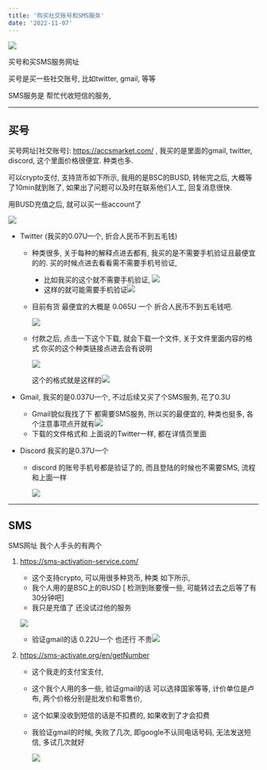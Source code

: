 ```yaml
---
title: '购买社交账号和SMS服务'
date: '2022-11-07'
---
```


![](https://images.pexels.com/photos/1938355/pexels-photo-1938355.jpeg)

买号和买SMS服务网址

买号是买一些社交账号, 比如twitter, gmail, 等等

SMS服务是 帮忙代收短信的服务,

---

## 买号

买号网址[社交账号]: https://accsmarket.com/ , 我买的是里面的gmail, twitter, discord, 这个里面价格很便宜. 种类也多.

可以crypto支付, 支持货币如下所示, 我用的是BSC的BUSD,  转帐完之后, 大概等了10min就到账了, 如果出了问题可以及时在联系他们人工, 回复消息很快.

用BUSD充值之后, 就可以买一些account了

![](https://raw.githubusercontent.com/skyonedot/picture-host/master/20221107165902.png)

- Twitter (我买的0.07U一个, 折合人民币不到五毛钱)

  - 种类很多, 关于每种的解释点进去都有, 我买的是不需要手机验证且最便宜的的. 买的时候点进去看看需不需要手机号验证, 

    - 比如我买的这个就不需要手机验证, ![](https://raw.githubusercontent.com/skyonedot/picture-host/master/20221107170829.png)
    - 这样的就可能需要手机验证![](https://raw.githubusercontent.com/skyonedot/picture-host/master/20221107170919.png)

  - 目前有货 最便宜的大概是 0.065U 一个 折合人民币不到五毛钱吧.

    ![](https://raw.githubusercontent.com/skyonedot/picture-host/master/20221107170218.png)

  - 付款之后, 点击一下这个下载, 就会下载一个文件, 关于文件里面内容的格式  你买的这个种类链接点进去会有说明

    ![](https://raw.githubusercontent.com/skyonedot/picture-host/master/20221107170418.png)

    这个的格式就是这样的![](https://raw.githubusercontent.com/skyonedot/picture-host/master/20221107171043.png)

- Gmail, 我买的是0.037U一个, 不过后续又买了个SMS服务, 花了0.3U

  - Gmail貌似我找了下 都需要SMS服务, 所以买的最便宜的, 种类也挺多, 各个注意事项点开就有![](https://raw.githubusercontent.com/skyonedot/picture-host/master/20221107171326.png)
  - 下载的文件格式和 上面说的Twitter一样, 都在详情页里面

- Discord 我买的是0.37U一个 

  - discord 的账号手机号都是验证了的, 而且登陆的时候也不需要SMS, 流程和上面一样

    ![](https://raw.githubusercontent.com/skyonedot/picture-host/master/20221107171703.png)

---

## SMS

SMS网址 我个人手头的有两个

1. https://sms-activation-service.com/

   - 这个支持crypto, 可以用很多种货币, 种类 如下所示, 
   - 我个人用的是BSC上的BUSD [ 检测到账要慢一些, 可能转过去之后等了有30分钟吧] 
   - 我只是充值了 还没试过他的服务

   ![](https://raw.githubusercontent.com/skyonedot/picture-host/master/20221107165626.png)

   - 验证gmail的话 0.22U一个 也还行 不贵![](https://raw.githubusercontent.com/skyonedot/picture-host/master/20221107172215.png)

2. https://sms-activate.org/en/getNumber

   - 这个我走的支付宝支付, 

   - 这个我个人用的多一些, 验证gmail的话 可以选择国家等等, 计价单位是卢布, 两个价格分别是批发价和零售价,

   - 这个如果没收到短信的话是不扣费的, 如果收到了才会扣费

   - 我验证gmail的时候, 失败了几次, 即google不认同电话号码, 无法发送短信, 多试几次就好 

     ![](https://raw.githubusercontent.com/skyonedot/picture-host/master/20221107172302.png)

     




